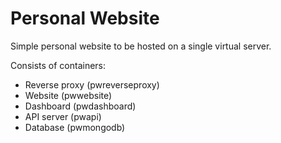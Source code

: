 # Personal Website

Simple personal website to be hosted on a single virtual server.

Consists of containers:

- Reverse proxy (pwreverseproxy)
- Website (pwwebsite)
- Dashboard (pwdashboard)
- API server (pwapi)
- Database (pwmongodb)
